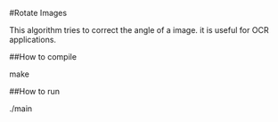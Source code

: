 #Rotate Images

This algorithm tries to correct the angle of a image. it is useful for OCR applications.

##How to compile

make

##How to run

./main <image>

